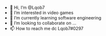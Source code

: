 - 👋 Hi, I’m @Lqob7
- 👀 I’m interested in video games
- 🌱 I’m currently learning software engineering
- 💞️ I’m looking to collaborate on ...
- 📫 How to reach me dc Lqob7#0297

<!---
Lqob7/Lqob7 is a ✨ special ✨ repository because its `README.md` (this file) appears on your GitHub profile.
You can click the Preview link to take a look at your changes.
--->
